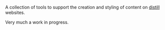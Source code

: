 A collection of tools to support the creation and styling of content on [distill](https://rstudio.github.io/distill/) websites.

Very much a work in progress.

